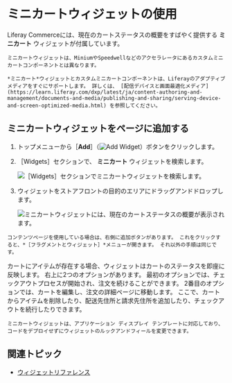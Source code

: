 # ミニカートウィジェットの使用

Liferay Commerceには、現在のカートステータスの概要をすばやく提供する **ミニカート** ウィジェットが付属しています。

```{important}
ミニカートウィジェットは、MiniumやSpeedwellなどのアクセラレータにあるカスタムミニカートコンポーネントとは異なります。
```

```{note}
*ミニカート*ウィジェットとカスタムミニカートコンポーネントは、Liferayのアダプティブメディアをすぐにサポートします。 詳しくは、 [配信デバイスと画面最適化メディア](https://learn.liferay.com/dxp/latest/ja/content-authoring-and-management/documents-and-media/publishing-and-sharing/serving-device-and-screen-optimized-media.html) を参照してください。
```

## ミニカートウィジェットをページに追加する

1. トップメニューから［**Add**］（![Add Widget](../../images/icon-add-widget.png)）ボタンをクリックします。

1. ［Widgets］セクションで、 **ミニカート** ウィジェットを検索します。

   ![［Widgets］セクションでミニカートウィジェットを検索します。](./using-the-mini-cart-widget/images/01.png)

1. ウィジェットをストアフロントの目的のエリアにドラッグアンドドロップします。

   ![ミニカートウィジェットには、現在のカートステータスの概要が表示されます。](./using-the-mini-cart-widget/images/02.png)

```{important}
コンテンツページを使用している場合は、右側に追加ボタンがあります。 これをクリックすると、*［フラグメントとウィジェット］*メニューが開きます。 それ以外の手順は同じです。
```

カートにアイテムが存在する場合、ウィジェットはカートのステータスを即座に反映します。 右上に2つのオプションがあります。 最初のオプションでは、チェックアウトプロセスが開始され、注文を続けることができます。 2番目のオプションでは、カートを編集し、注文の詳細ページに移動します。 ここで、カートからアイテムを削除したり、配送先住所と請求先住所を追加したり、チェックアウトを続行したりできます。

```{note}
ミニカートウィジェットは、アプリケーション ディスプレイ テンプレートに対応しており、コードをデプロイせずにウィジェットのルックアンドフィールを変更できます。
```

## 関連トピック

* [ウィジェットリファレンス](./widget-reference.md)
